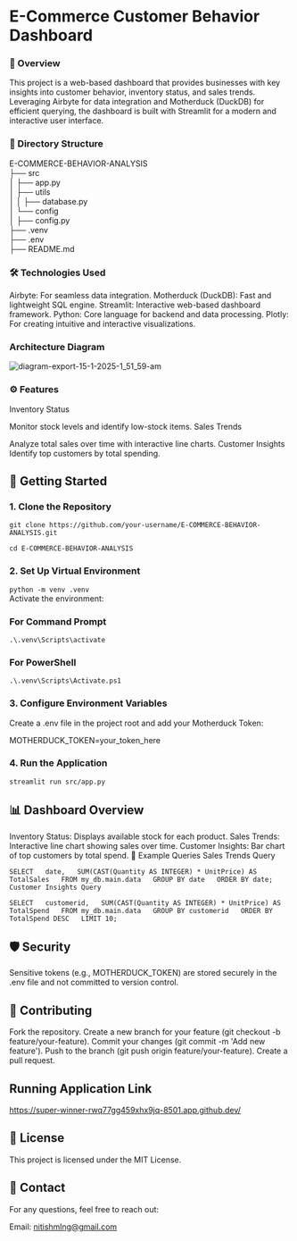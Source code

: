 # E-Commerce Customer Behavior Dashboard
### 🚀 Overview
This project is a web-based dashboard that provides businesses with key insights into customer behavior, inventory status, and sales trends. Leveraging Airbyte for data integration and Motherduck (DuckDB) for efficient querying, the dashboard is built with Streamlit for a modern and interactive user interface.

### 📂 Directory Structure

E-COMMERCE-BEHAVIOR-ANALYSIS  
├── src  
│   ├── app.py                 
│   ├── utils  
│   │   ├── database.py        
│   └── config  
│       ├── config.py             
├── .venv                        
├── .env                                    
├── README.md                  


### 🛠️ Technologies Used
Airbyte: For seamless data integration.
Motherduck (DuckDB): Fast and lightweight SQL engine.
Streamlit: Interactive web-based dashboard framework.
Python: Core language for backend and data processing.
Plotly: For creating intuitive and interactive visualizations.

###  Architecture Diagram
![diagram-export-15-1-2025-1_51_59-am](https://github.com/user-attachments/assets/f65a6aaa-0213-4879-8222-d46cd6e15984)


### ⚙️ Features
Inventory Status

Monitor stock levels and identify low-stock items.
Sales Trends

Analyze total sales over time with interactive line charts.
Customer Insights
Identify top customers by total spending.

## 🚀 Getting Started
### 1. Clone the Repository

`git clone https://github.com/your-username/E-COMMERCE-BEHAVIOR-ANALYSIS.git`  

`cd E-COMMERCE-BEHAVIOR-ANALYSIS`

### 2. Set Up Virtual Environment

`python -m venv .venv`  
Activate the environment:


### For Command Prompt  
`.\.venv\Scripts\activate`  

### For PowerShell  
`.\.venv\Scripts\Activate.ps1`  



### 3. Configure Environment Variables
Create a .env file in the project root and add your Motherduck Token:

MOTHERDUCK_TOKEN=your_token_here  

### 4. Run the Application

`streamlit run src/app.py`

## 📊 Dashboard Overview

Inventory Status: Displays available stock for each product.
Sales Trends: Interactive line chart showing sales over time.
Customer Insights: Bar chart of top customers by total spend.
📝 Example Queries
Sales Trends Query


`SELECT  
    date,  
    SUM(CAST(Quantity AS INTEGER) * UnitPrice) AS TotalSales  
FROM my_db.main.data  
GROUP BY date  
ORDER BY date;  
Customer Insights Query`

`SELECT  
    customerid,  
    SUM(CAST(Quantity AS INTEGER) * UnitPrice) AS TotalSpend  
FROM my_db.main.data  
GROUP BY customerid  
ORDER BY TotalSpend DESC  
LIMIT 10;`

## 🛡️ Security
Sensitive tokens (e.g., MOTHERDUCK_TOKEN) are stored securely in the .env file and not committed to version control.

## 🙌 Contributing
Fork the repository.
Create a new branch for your feature (git checkout -b feature/your-feature).
Commit your changes (git commit -m 'Add new feature').
Push to the branch (git push origin feature/your-feature).
Create a pull request.

##  Running Application Link
https://super-winner-rwq77gg459xhx9jq-8501.app.github.dev/

## 📄 License
This project is licensed under the MIT License.

## 💬 Contact
For any questions, feel free to reach out:

Email: nitishmlng@gmail.com
